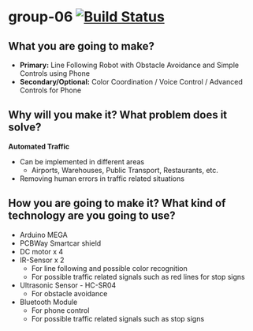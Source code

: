 # group-06 [![Build Status](https://travis-ci.org/DIT112-V19/group-06.svg?branch=master)](https://travis-ci.org/DIT112-V19/group-06)

## What you are going to make?
* **Primary:** Line Following Robot with Obstacle Avoidance and Simple Controls using Phone
* **Secondary/Optional:** Color Coordination / Voice Control / Advanced Controls for Phone

## Why will you make it? What problem does it solve?
**Automated Traffic**
  - Can be implemented in different areas
    - Airports, Warehouses, Public Transport, Restaurants, etc.
  - Removing human errors in traffic related situations

## How you are going to make it? What kind of technology are you going to use?

* Arduino MEGA
* PCBWay Smartcar shield
* DC motor x 4
* IR-Sensor x 2
  - For line following and possible color recognition
  - For possible traffic related signals such as red lines for stop signs
* Ultrasonic Sensor - HC-SR04
  - For obstacle avoidance
* Bluetooth Module
  - For phone control
  - For possible traffic related signals such as stop signs
